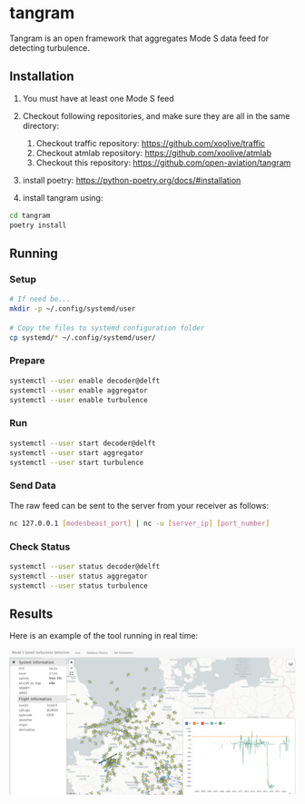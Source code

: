 # tangram

Tangram is an open framework that aggregates Mode S data feed for detecting turbulence.

## Installation

1. You must have at least one Mode S feed

1. Checkout following repositories, and make sure they are all in the same directory: 

    1. Checkout traffic repository: https://github.com/xoolive/traffic
    1. Checkout atmlab repository: https://github.com/xoolive/atmlab
    1. Checkout this repository: https://github.com/open-aviation/tangram

1. install poetry: https://python-poetry.org/docs/#installation

1. install tangram using:

```sh
cd tangram
poetry install
```

## Running 


### Setup

```sh
# If need be...
mkdir -p ~/.config/systemd/user

# Copy the files to systemd configuration folder
cp systemd/* ~/.config/systemd/user/
```

### Prepare

```sh
systemctl --user enable decoder@delft
systemctl --user enable aggregator
systemctl --user enable turbulence
```


### Run

```sh
systemctl --user start decoder@delft
systemctl --user start aggregator
systemctl --user start turbulence
```

### Send Data

The raw feed can be sent to the server from your receiver as follows:

```sh
nc 127.0.0.1 [modesbeast_port] | nc -u [server_ip] [port_number]
```


### Check Status

```sh
systemctl --user status decoder@delft
systemctl --user status aggregator
systemctl --user status turbulence
```

## Results

Here is an example of the tool running in real time:

![plot](./src/tangram/static/screenshot.png)
